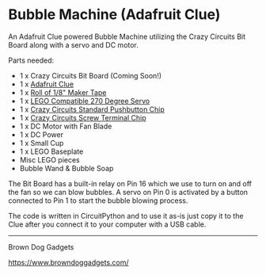 # Bubble Machine (Adafruit Clue)

An Adafruit Clue powered Bubble Machine utilizing the Crazy Circuits Bit Board along with a servo and DC motor.

Parts needed:
* 1 x Crazy Circuits Bit Board (Coming Soon!)
* 1 x [Adafruit Clue](https://www.adafruit.com/product/4500)
* 1 x [Roll of 1/8" Maker Tape](https://www.browndoggadgets.com/products/nylon-conductive-tape)
* 1 x [LEGO Compatible 270 Degree Servo](https://www.browndoggadgets.com/products/lego-compatible-270-degree-servo)
* 1 x [Crazy Circuits Standard Pushbutton Chip](https://www.browndoggadgets.com/products/1x3-pushbutton-chip)
* 1 x [Crazy Circuits Screw Terminal Chip](https://www.browndoggadgets.com/products/screw-terminal-chip)
* 1 x DC Motor with Fan Blade
* 1 x DC Power
* 1 x Small Cup
* 1 x LEGO Baseplate
* Misc LEGO pieces
* Bubble Wand & Bubble Soap


The Bit Board has a built-in relay on Pin 16 which we use to turn on and off the fan so we can blow bubbles. A servo on Pin 0 is activated by a button connected to Pin 1 to start the bubble blowing process.

The code is written in CircuitPython and to use it as-is just copy it to the Clue after you connect it to your computer with a USB cable.

---

Brown Dog Gadgets

https://www.browndoggadgets.com/

